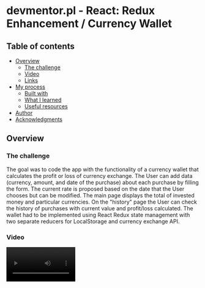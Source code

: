 # devmentor.pl - React: Redux Enhancement / Currency Wallet

## Table of contents

-   [Overview](#overview)
    -   [The challenge](#the-challenge)
    -   [Video](#video)
    -   [Links](#links)
-   [My process](#my-process)
    -   [Built with](#built-with)
    -   [What I learned](#what-i-learned)
    -   [Useful resources](#useful-resources)
-   [Author](#author)
-   [Acknowledgments](#acknowledgments)

## Overview

### The challenge

The goal was to code the app with the functionality of a currency wallet that calculates the profit or loss of currency exchange. The User can add data (currency, amount, and date of the purchase) about each purchase by filling the form. The current rate is proposed based on the date that the User chooses but can be modified. The main page displays the total of invested money and particular currencies. On the "history" page the User can check the history of purchases with current value and profit/loss calculated. The wallet had to be implemented using React Redux state management with two separate reducers for LocalStorage and currency exchange API.

### Video

<video src='./redux-video.mov' width=180/>

### Links

-   Solution URL: [Check out my code](https://github.com/axseinga/currency-wallet-react)
-   Live Site URL: [and see live site here!](https://axseinga-currency-wallet-react.netlify.app/)

## My process

### Built with

-   React
-   Create React app
-   React Hooks
-   React Redux
-   Thunk middleware
-   Styled Components

### What I learned

I had a chance to practice my knowledge with implementing the solution with Redux. During the process, I learned about folders architecture and separating files with actions, API calls, reducers, and types. I learned how to connect them and dispatch actions to the reducer to change the state in the store. I learned about saving data in LocalStorage using Redux store and how to retrieve the same data back to the store after loading the page. I had a chance to get to know and use subscribe method to listen for changes in the store. Because of this challenge, I understand Redux more. I struggled a bit again with the asynchronous side of React and the way the state is updated. To be able to update the current rate based on the date and currency chosen by the User I had to find a way to update it only after the state is updated. After a few unsuccessful attempts, I understood the power of useEffect Hooks and its dependencies and came with the solution:

```
useEffect(() => {
        dispatch(save());
        data.map((purchase) => {
            purchase.currentRate = rates.rates[purchase.curr].toFixed(2);
        });
    }, [data]);
```

### Useful resources

-   [React Redux](https://redux.js.org/introduction/getting-started)
-   [Redux course](https://fullstak.pl/Kurs-Podstawy-Redux/) - polish language, course by Artur Chmaro.
-   [Exchange API](https://exchangeratesapi.io/)

## Author

-   Frontend Mentor - [@Axseinga](https://www.frontendmentor.io/profile/yourusername)
-   LinkedIn - [Agnieszka Urbanowicz](https://www.linkedin.com/in/agnieszka-urbanowicz-051147151/)

## Acknowledgments

Thanks to my [Mentor - devmentor.pl](https://devmentor.pl/) - for providing me with this task and for code review.
